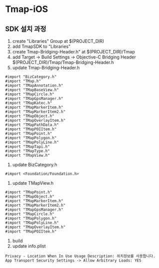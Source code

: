 #  Tmap-iOS

## SDK 설치 과정

1. create "Libraries" Group at $(PROJECT_DIR)
1. add TmapSDK to "Libraries"
1. create Tmap-Bridging-Header.h" at $(PROJECT_DIR)/Tmap
1. add Target -> Build Settings -> Objective-C Bridging Header $(PROJECT_DIR)/Tmap/Tmap-Bridging-Header.h
1. update Tmap-Bridging-Header.h
```
#import "BizCategory.h"
#import "TMap.h"
#import "TMapAnnotation.h"
#import "TMapBaseView.h"
#import "TMapCircle.h"
#import "TMapGpsManager.h"
#import "TMapKatec.h"
#import "TMapMarkerItem.h"
#import "TMapMarkerItem2.h"
#import "TMapObject.h"
#import "TMapOverlayItem.h"
#import "TMapPathData.h"
#import "TMapPOIItem.h"
#import "TMapPoint.h"
#import "TMapPolygon.h"
#import "TMapPolyLine.h"
#import "TMapTapi.h"
#import "TMapType.h"
#import "TMapView.h"
```
1. update BizCategory.h
```
#import <Foundation/Foundation.h>
```
1. update TMapView.h
```
#import "TMapPoint.h"
#import "TMapObject.h"
#import "TMapMarkerItem.h"
#import "TMapMarkerItem2.h"
#import "TMapGpsManager.h"
#import "TMapCircle.h"
#import "TMapPolygon.h"
#import "TMapPolyLine.h"
#import "TMapOverlayItem.h"
#import "TMapPOIItem.h"
```
1. build
1. update info.plist
```
Privacy - Location When In Use Usage Description: 위치정보를 사용합니다. 
App Transport Security Settings -> Allow Arbitrary Loads: YES
```
